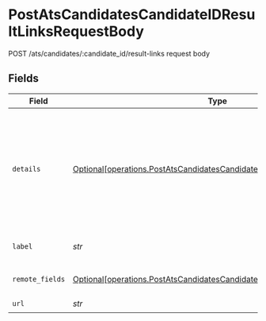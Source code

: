 # PostAtsCandidatesCandidateIDResultLinksRequestBody

POST /ats/candidates/:candidate_id/result-links request body


## Fields

| Field                                                                                                                                                                                                                                       | Type                                                                                                                                                                                                                                        | Required                                                                                                                                                                                                                                    | Description                                                                                                                                                                                                                                 |
| ------------------------------------------------------------------------------------------------------------------------------------------------------------------------------------------------------------------------------------------- | ------------------------------------------------------------------------------------------------------------------------------------------------------------------------------------------------------------------------------------------- | ------------------------------------------------------------------------------------------------------------------------------------------------------------------------------------------------------------------------------------------- | ------------------------------------------------------------------------------------------------------------------------------------------------------------------------------------------------------------------------------------------- |
| `details`                                                                                                                                                                                                                                   | [Optional[operations.PostAtsCandidatesCandidateIDResultLinksDetails]](../../models/operations/postatscandidatescandidateidresultlinksdetails.md)                                                                                            | :heavy_minus_sign:                                                                                                                                                                                                                          | Additional details with attributes that will be added to the result. This can be percentages, scores, or any text.<br/><br/>We generally recommend using short attribute keys and a short custom_field_name_prefix to avoid overflowing the ATS UI. |
| `label`                                                                                                                                                                                                                                     | *str*                                                                                                                                                                                                                                       | :heavy_check_mark:                                                                                                                                                                                                                          | If we can display a display name for the link, we will use this label.                                                                                                                                                                      |
| `remote_fields`                                                                                                                                                                                                                             | [Optional[operations.PostAtsCandidatesCandidateIDResultLinksRemoteFields]](../../models/operations/postatscandidatescandidateidresultlinksremotefields.md)                                                                                  | :heavy_minus_sign:                                                                                                                                                                                                                          | Additional fields that we will pass through to specific ATS systems.                                                                                                                                                                        |
| `url`                                                                                                                                                                                                                                       | *str*                                                                                                                                                                                                                                       | :heavy_check_mark:                                                                                                                                                                                                                          | URL of the link.                                                                                                                                                                                                                            |